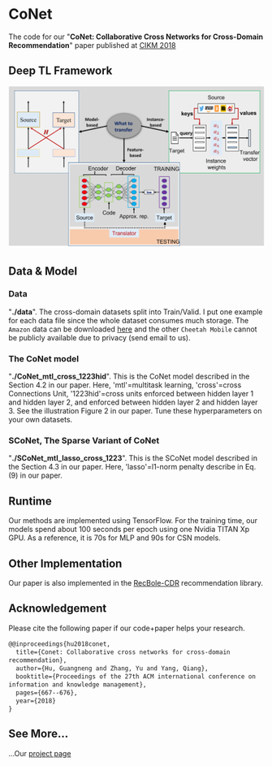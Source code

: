 # CoNet

The code for our "<strong>CoNet: Collaborative Cross Networks for Cross-Domain Recommendation</strong>" paper published at [CIKM 2018](https://njuhugn.github.io/research-conet.html)


## Deep TL Framework 
![](/image/TransDL.png)


## Data & Model

### Data
"<strong>./data</strong>". The cross-domain datasets split into Train/Valid. I put one example for each data file since the whole dataset consumes much storage. The `Amazon` data can be downloaded [here](http://snap.stanford.edu/data/web-Amazon.html) and the other `Cheetah Mobile` cannot be publicly available due to privacy (send email to us).

### The CoNet model
"<strong>./CoNet_mtl_cross_1223hid</strong>". This is the CoNet model described in the Section 4.2 in our paper. Here, 'mtl'=multitask learning, 'cross'=cross Connections Unit, '1223hid'=cross units enforced between hidden layer 1 and hidden layer 2, and enforced between hidden layer 2 and hidden layer 3. See the illustration Figure 2 in our paper. Tune these hyperparameters on your own datasets.

### SCoNet, The Sparse Variant of CoNet
"<strong>./SCoNet_mtl_lasso_cross_1223</strong>". This is the SCoNet model described in the Section 4.3 in our paper. Here, 'lasso'=l1-norm penalty describe in Eq. (9) in our paper.


## Runtime
Our methods are implemented using TensorFlow. For the training time, our models spend about 100 seconds per epoch using one Nvidia TITAN Xp GPU. As a reference, it is 70s for MLP and 90s for CSN models.

## Other Implementation
Our paper is also implemented in the [RecBole-CDR](https://github.com/RUCAIBox/RecBole-CDR) recommendation library.

## Acknowledgement

Please cite the following paper if our code+paper helps your research.

```
@@inproceedings{hu2018conet,
  title={Conet: Collaborative cross networks for cross-domain recommendation},
  author={Hu, Guangneng and Zhang, Yu and Yang, Qiang},
  booktitle={Proceedings of the 27th ACM international conference on information and knowledge management},
  pages={667--676},
  year={2018}
}
```

## See More... 

...Our [project page](https://njuhugn.github.io/research-conet.html)